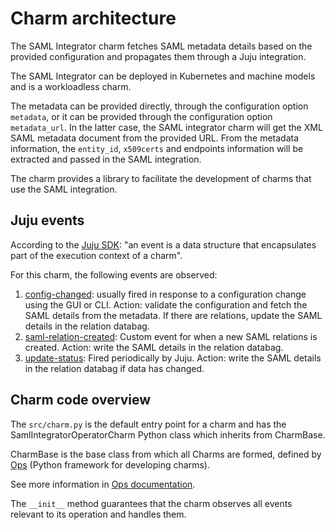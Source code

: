 # Charm architecture

The SAML Integrator charm fetches SAML metadata details based on the provided configuration and propagates them through a Juju integration.

The SAML Integrator can be deployed in Kubernetes and machine models and is a workloadless charm.

The metadata can be provided directly, through the configuration option `metadata`, or it can be provided through the 
configuration option `metadata_url`. In the latter case, the SAML integrator charm will get the XML SAML metadata document from 
the provided URL. From the metadata information, the `entity_id`, `x509certs` and endpoints information will be extracted and passed
in the SAML integration.

The charm provides a library to facilitate the development of charms that use the SAML integration.

## Juju events

According to the [Juju SDK](https://canonical-juju.readthedocs-hosted.com/en/latest/user/reference/hook/): "an event is a data structure that encapsulates part of the execution context of a charm".

For this charm, the following events are observed:

1. [config-changed](https://canonical-juju.readthedocs-hosted.com/en/latest/user/reference/hook/#config-changed): usually fired in response to a configuration change using the GUI or CLI. Action: validate the configuration and fetch the SAML details from the metadata. If there are relations, update the SAML details in the relation databag.
2. [saml-relation-created](https://canonical-juju.readthedocs-hosted.com/en/latest/user/reference/hook/#endpoint-relation-created): Custom event for when a new SAML relations is created. Action: write the SAML details in the relation databag.
3. [update-status](https://canonical-juju.readthedocs-hosted.com/en/latest/user/reference/hook/#update-status): Fired periodically by Juju. Action: write the SAML details in the relation databag if data has changed.

## Charm code overview

The `src/charm.py` is the default entry point for a charm and has the SamlIntegratorOperatorCharm Python class which inherits from CharmBase.

CharmBase is the base class from which all Charms are formed, defined by [Ops](https://ops.readthedocs.io/en/latest/) (Python framework for developing charms).

See more information in [Ops documentation](https://juju.is/docs/sdk/ops).

The `__init__` method guarantees that the charm observes all events relevant to its operation and handles them.
